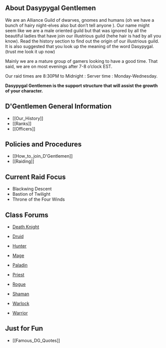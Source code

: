 ##  About Dasypygal Gentlemen 

We are an Alliance Guild of dwarves, gnomes and humans (oh we have a bunch of hairy night-elves also but don’t tell anyone  ). Our name might seem like we are a male oriented guild but that was ignored by all the beautiful ladies that have join our illustrious guild (hehe hair is had by all you know). Read the history section to find out the origin of our illustrious guild. It is also suggested that you look up the meaning of the word Dasypygal. (trust me look it up now)

Mainly we are a mature group of gamers looking to have a good time. That said, we are on most evenings after 7-8 o’clock EST. 

Our raid times are 8:30PM to Midnight : Server time : Monday-Wednesday. 

__Dasypygal Gentlemen is the support structure that will assist the growth of your character.__

## D'Gentlemen General Information

* [[Our_History]]
* [[Ranks]]
* [[Officers]]

## Policies and Procedures

* [[How_to_join_D'Gentlemen]]
* [[Raiding]]

## Current Raid Focus

* Blackwing Descent
* Bastion of Twilight
* Throne of the Four Winds

## Class Forums

* [Death Knight](http://dasypygal.dyndns.org/forums/viewforum.php?f=28)

* [Druid](http://dasypygal.dyndns.org/forums/viewforum.php?f=9)

* [Hunter](http://dasypygal.dyndns.org/forums/viewforum.php?f=10)

* [Mage](http://dasypygal.dyndns.org/forums/viewforum.php?f=11)

* [Paladin](http://dasypygal.dyndns.org/forums/viewforum.php?f=12)

* [Priest](http://dasypygal.dyndns.org/forums/viewforum.php?f=13)

* [Rogue](http://dasypygal.dyndns.org/forums/viewforum.php?f=14)

* [Shaman](http://dasypygal.dyndns.org/forums/viewforum.php?f=15)

* [Warlock](http://dasypygal.dyndns.org/forums/viewforum.php?f=16)

* [Warrior](http://dasypygal.dyndns.org/forums/viewforum.php?f=17)


## Just for Fun

* [[Famous_DG_Quotes]]
